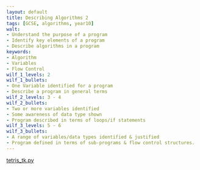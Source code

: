 ```yaml
---
layout: default
title: Describing Algorithms 2
tags: [GCSE, algorithms, year10]
walt:
- Understand the purpose of a program
- Identify key elements of a program
- Describe algorithms in a program
keywords:
- Algorithm
- Variables
- Flow Control
wilf_1_levels: 2
wilf_1_bullets:
- One Variable identified for a program
- Describe a program in general terms
wilf_2_levels: 3 - 4
wilf_2_bullets:
- Two or more variables identified
- Some awareness of data type shown
- Program described in terms of loops/if statements
wilf_3_levels: 5 - 6
wilf_3_bullets:
- A range of variables/data types identified & justified
- Program defined in terms of sub-programs & flow control structures.
---
```


[tetris_tk.py](/resources/tetris_tk.py)